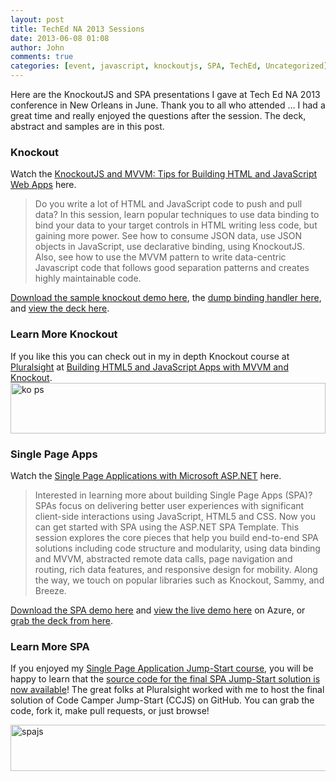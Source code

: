 ```yaml
---
layout: post
title: TechEd NA 2013 Sessions
date: 2013-06-08 01:08
author: John
comments: true
categories: [event, javascript, knockoutjs, SPA, TechEd, Uncategorized]
---
```

Here are the KnockoutJS and SPA presentations I gave at Tech Ed NA 2013 conference in New Orleans in June. Thank you to all who attended … I had a great time and really enjoyed the questions after the session. The deck, abstract and samples are in this post.

<h3>Knockout</h3>
Watch the <a href="http://channel9.msdn.com/Events/TechEd/NorthAmerica/2013/DEV-B338" target="_blank">KnockoutJS and MVVM: Tips for Building HTML and JavaScript Web Apps</a> here.

<blockquote>Do you write a lot of HTML and JavaScript code to push and pull data? In this session, learn popular techniques to use data binding to bind your data to your target controls in HTML writing less code, but gaining more power. See how to consume JSON data, use JSON objects in JavaScript, use declarative binding, using KnockoutJS. Also, see how to use the MVVM pattern to write data-centric Javascript code that follows good separation patterns and creates highly maintainable code.
</blockquote>

<a href="/wp-content/uploads/files/downloads/KnockoutMVVM-TechEdNA2012.zip">Download the sample knockout demo here</a>, the <a href="http://jpapa.me/kotipsdump" target="_blank">dump binding handler here</a>, and <a href="https://speakerdeck.com/johnpapa/knockoutjs-and-mvvm-with-javascript-teched-2013" target="_blank">view the deck here</a>.

<h3>Learn More Knockout</h3>
If you like this you can check out in my in depth Knockout course at <a href="http://www.pluralsight.com/">Pluralsight</a> at <a href="http://jpapa.me/komvvm">Building HTML5 and JavaScript Apps with MVVM and Knockout</a>. <a href="http://jpapa.me/komvvm"><br><img title="ko ps" border="0" alt="ko ps" src="/wp-content/uploads/media/Windows-Live-Writer/External-Templates-with-KnockoutJS_7A44/ko%20ps_3.png" width="504" height="81"></a>

<h3>Single Page Apps</h3>
Watch the <a href="http://channel9.msdn.com/Events/TechEd/NorthAmerica/2013/DEV-B350" target="_blank">Single Page Applications with Microsoft ASP.NET</a> here.

<blockquote>Interested in learning more about building Single Page Apps (SPA)? SPAs focus on delivering better user experiences with significant client-side interactions using JavaScript, HTML5 and CSS. Now you can get started with SPA using the ASP.NET SPA Template. This session explores the core pieces that help you build end-to-end SPA solutions including code structure and modularity, using data binding and MVVM, abstracted remote data calls, page navigation and routing, rich data features, and responsive design for mobility. Along the way, we touch on popular libraries such as Knockout, Sammy, and Breeze.
</blockquote>

<a href="http://jpapa.me/ccjshtcode" target="_blank">Download the SPA demo here</a> and <a href="http://jpapa.me/ccjsdemo" target="_blank">view the live demo here</a> on Azure, or <a href="https://speakerdeck.com/johnpapa/single-page-applications-with-microsoft-asp-dot-net" target="_blank">grab the deck from here</a>.

<h3>Learn More SPA</h3>
If you enjoyed my <a href="http://jpapa.me/spajsps" target="_blank">Single Page Application Jump-Start course</a>, you will be happy to learn that the <a href="http://jpapa.me/ccjshtcode" target="_blank">source code for the final SPA Jump-Start solution is now available</a>! The great folks at Pluralsight worked with me to host the final solution of Code Camper Jump-Start (CCJS) on GitHub. You can grab the code, fork it, make pull requests, or just browse!

<a href="http://jpapa.me/spajsps" target="_blank"><img src="/wp-content/uploads/2013/03/spajs.png" alt="spajs" width="600" height="74" class="aligncenter size-full wp-image-16391" />
</a>
